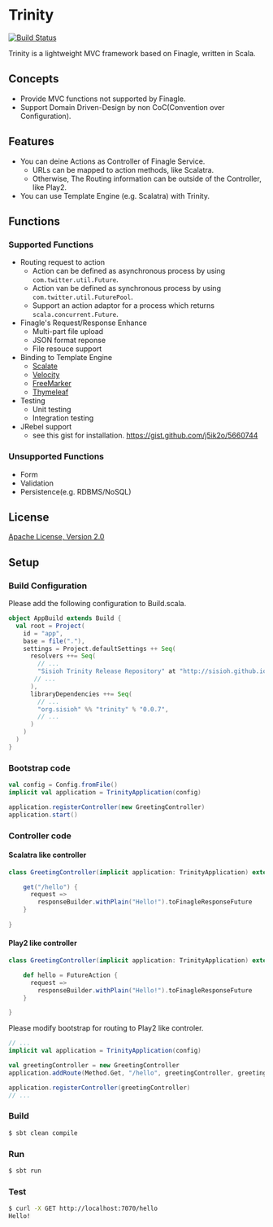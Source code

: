 # Trinity

[![Build Status](https://travis-ci.org/sisioh/trinity.png?branch=develop)](https://travis-ci.org/sisioh/trinity)

Trinity is a lightweight MVC framework based on Finagle, written in Scala.

## Concepts
- Provide MVC functions not supported by Finagle.
- Support Domain Driven-Design by non CoC(Convention over Configuration).

## Features
- You can deine Actions as Controller of Finagle Service.
  - URLs can be mapped to action methods, like Scalatra.
  - Otherwise, The Routing information can be outside of the Controller, like Play2.
- You can use Template Engine (e.g. Scalatra) with Trinity.

## Functions
### Supported Functions
- Routing request to action
  - Action can be defined as asynchronous process by using `com.twitter.util.Future`.
  - Action van be defined as synchronous process by using `com.twitter.util.FuturePool`.
  - Support an action adaptor for a process which returns `scala.concurrent.Future`.
- Finagle's Request/Response Enhance
  - Multi-part file upload
  - JSON format reponse
  - File resouce support
- Binding to Template Engine
  - [Scalate](http://scalate.fusesource.org/)
  - [Velocity](http://velocity.apache.org/)
  - [FreeMarker](http://freemarker.org/)
  - [Thymeleaf](http://www.thymeleaf.org/)
- Testing
  - Unit testing
  - Integration testing
- JRebel support
  - see this gist for installation. https://gist.github.com/j5ik2o/5660744

### Unsupported Functions
- Form
- Validation 
- Persistence(e.g. RDBMS/NoSQL)

## License
[Apache License, Version 2.0](http://www.apache.org/licenses/LICENSE-2.0.html)

## Setup

### Build Configuration

Please add the following configuration to Build.scala.

```scala
object AppBuild extends Build {
  val root = Project(
    id = "app",
    base = file("."),
    settings = Project.defaultSettings ++ Seq(
      resolvers ++= Seq(
        // ...
        "Sisioh Trinity Release Repository" at "http://sisioh.github.io/trinity/repos/release/",
       // ...
      ),
      libraryDependencies ++= Seq(
        // ...
        "org.sisioh" %% "trinity" % "0.0.7",
        // ...
      )
    )
  )
}
```

### Bootstrap code

```scala
val config = Config.fromFile()
implicit val application = TrinityApplication(config)

application.registerController(new GreetingController)
application.start()   
```

### Controller code

#### Scalatra like controller

```scala
class GreetingController(implicit application: TrinityApplication) extends SimpleController {

    get("/hello") {
      request =>
        responseBuilder.withPlain("Hello!").toFinagleResponseFuture
    }
    
}
```

#### Play2 like controller

```scala
class GreetingController(implicit application: TrinityApplication) extends AbstractController {

    def hello = FutureAction {
      request =>
        responseBuilder.withPlain("Hello!").toFinagleResponseFuture
    }

}
```

Please modify bootstrap for routing to Play2 like controler.

```scala
// ...
implicit val application = TrinityApplication(config)

val greetingController = new GreetingController
application.addRoute(Method.Get, "/hello", greetingController, greetingController.hello)

application.registerController(greetingController)
// ...
```

### Build 

```sh
$ sbt clean compile
```

### Run

```sh
$ sbt run
```

### Test

```sh
$ curl -X GET http://localhost:7070/hello
Hello!
```


